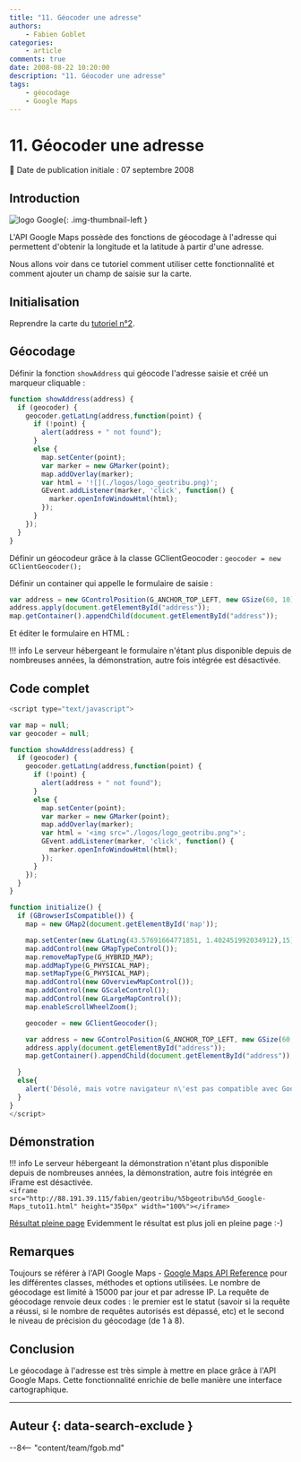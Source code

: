 ```yaml
---
title: "11. Géocoder une adresse"
authors:
    - Fabien Goblet
categories:
    - article
comments: true
date: 2008-08-22 10:20:00
description: "11. Géocoder une adresse"
tags:
    - géocodage
    - Google Maps
---
```


# 11. Géocoder une adresse

:calendar: Date de publication initiale : 07 septembre 2008

## Introduction

![logo Google](https://cdn.geotribu.fr/img/logos-icones/entreprises_association/google/google.webp "logo Google"){: .img-thumbnail-left }

L'API Google Maps possède des fonctions de géocodage à l'adresse qui permettent d'obtenir la longitude et la latitude à partir d'une adresse.  

Nous allons voir dans ce tutoriel comment utiliser cette fonctionnalité et comment ajouter un champ de saisie sur la carte.  

## Initialisation

Reprendre la carte du [tutoriel n°2](2008-08-22_2-enrichir-la-carte-avec-des-boutons-et-des-controles.md).  

## Géocodage

Définir la fonction `showAddress` qui géocode l'adresse saisie et créé un marqueur cliquable :  

```javascript
function showAddress(address) {  
  if (geocoder) {  
    geocoder.getLatLng(address,function(point) {  
      if (!point) {  
        alert(address + " not found");  
      }  
      else {  
        map.setCenter(point);  
        var marker = new GMarker(point);  
        map.addOverlay(marker);  
        var html = '![](./logos/logo_geotribu.png)';  
        GEvent.addListener(marker, 'click', function() {  
          marker.openInfoWindowHtml(html);  
        });  
      }  
    });  
  }  
}
```

Définir un géocodeur grâce à la classe GClientGeocoder : `geocoder = new GClientGeocoder();`  

Définir un container qui appelle le formulaire de saisie :  

```javascript
var address = new GControlPosition(G_ANCHOR_TOP_LEFT, new GSize(60, 10));  
address.apply(document.getElementById("address"));  
map.getContainer().appendChild(document.getElementById("address"));
```  

Et éditer le formulaire en HTML :  

!!! info
    Le serveur hébergeant le formulaire n'étant plus disponible depuis de nombreuses années, la démonstration, autre fois intégrée est désactivée.

## Code complet

```javascript
<script type="text/javascript">

var map = null;
var geocoder = null;

function showAddress(address) {
  if (geocoder) {
    geocoder.getLatLng(address,function(point) {
      if (!point) {
        alert(address + " not found");
      }
      else {
        map.setCenter(point);
        var marker = new GMarker(point);
        map.addOverlay(marker);
        var html = '<img src="./logos/logo_geotribu.png">';
        GEvent.addListener(marker, 'click', function() {
          marker.openInfoWindowHtml(html);
        });
      }
    });
  }
}

function initialize() {
  if (GBrowserIsCompatible()) {
    map = new GMap2(document.getElementById('map'));

    map.setCenter(new GLatLng(43.57691664771851, 1.402451992034912),15);
    map.addControl(new GMapTypeControl());
    map.removeMapType(G_HYBRID_MAP);
    map.addMapType(G_PHYSICAL_MAP);
    map.setMapType(G_PHYSICAL_MAP);
    map.addControl(new GOverviewMapControl());
    map.addControl(new GScaleControl());
    map.addControl(new GLargeMapControl());
    map.enableScrollWheelZoom();

    geocoder = new GClientGeocoder();

    var address = new GControlPosition(G_ANCHOR_TOP_LEFT, new GSize(60, 10));
    address.apply(document.getElementById("address"));
    map.getContainer().appendChild(document.getElementById("address"));

  }
  else{
    alert('Désolé, mais votre navigateur n\'est pas compatible avec Google Maps');
  }
}
</script>
```

## Démonstration

!!! info
    Le serveur hébergeant la démonstration n'étant plus disponible depuis de nombreuses années, la démonstration, autre fois intégrée en iFrame est désactivée.  
    `<iframe src="http://88.191.39.115/fabien/geotribu/%5bgeotribu%5d_Google-Maps_tuto11.html" height="350px" width="100%"></iframe>`

[Résultat pleine page](http://88.191.39.115/fabien/geotribu/%5bgeotribu%5d_Google-Maps_tuto11.html)
Evidemment le résultat est plus joli en pleine page :-)

## Remarques

Toujours se référer à l'API Google Maps - [Google Maps API Reference](http://code.google.com/apis/maps/documentation/reference.html) pour les différentes classes, méthodes et options utilisées.
Le nombre de géocodage est limité à 15000 par jour et par adresse IP.
La requête de géocodage renvoie deux codes : le premier est le statut (savoir si la requête a réussi, si le nombre de requêtes autorisés est dépassé, etc) et le second le niveau de précision du géocodage (de 1 à 8).

## Conclusion

Le géocodage à l'adresse est très simple à mettre en place grâce à l'API Google Maps. Cette fonctionnalité enrichie de belle manière une interface cartographique.

----

## Auteur {: data-search-exclude }

--8<-- "content/team/fgob.md"
